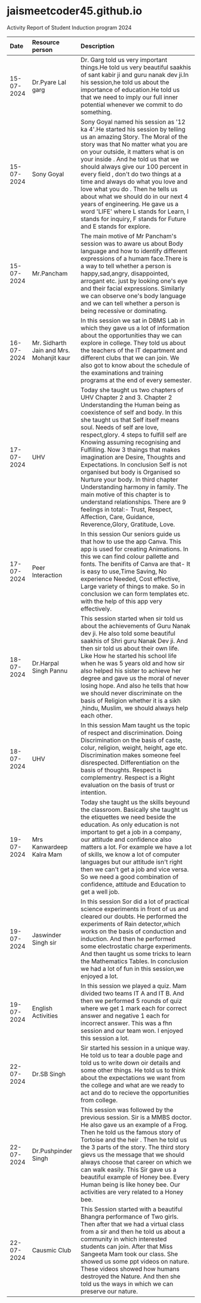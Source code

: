 # jaismeetcoder45.github.io
Activity Report of Student Induction program 2024

|Date|Resource person|Description|
|:-|:-|:-|
|15-07-2024|Dr.Pyare Lal garg| Dr. Garg told us very important things.He told us very beautiful saakhis of sant kabir ji and guru nanak dev ji.In his session,he told us about the importance of education.He told us that we need to imply our full inner potential whenever we commit to do something.|
|15-07-2024|Sony Goyal|Sony Goyal named his session as '12 ka 4'.He started his session by telling us an amazing Story. The Moral of the story was that No matter what you are on your outside, it matters what is on your inside . And he told us that we should always give our 100 percent in every field , don't do two things at a time and always do what you love and love what you do . Then he tells us about what we should do in our next 4 years of engineering. He gave us a word 'LIFE' where L stands for Learn, I stands for inquiry, F stands for Future and E stands for explore.|
|15-07-2024|Mr.Pancham|The main motive of Mr Pancham's session was to aware us about Body language and how to identify different expressions of a humam face.There is a way to tell whether a person is happy,sad,angry, disappointed, arrogant etc. just by looking one's eye and their facial expressions. Similarly we can observe one's body language and we can tell whether a person is being recessive or dominating.|
|16-07-2024|Mr. Sidharth Jain and Mrs. Mohanjit kaur|In this session we sat in DBMS Lab in which they gave us a lot of information about the opportunities thay we can explore in college. They told us about the teachers of the IT department and different clubs that we can join. We also got to know about the schedule of the examinations and training programs at the end of every semester.|
|17-07-2024|UHV|Today she taught us two chapters of UHV Chapter 2 and 3. Chapter 2 Understanding the Human being as coexistence of self and body. In this she taught us that Self itself means soul. Needs of self are love, respect,glory. 4 steps to fulfill self are Knowing assuming recognising and Fulfilling. Now 3 thaings that makes imagination are Desire, Thoughts and Expectations. In conclusion Self is not organised but body is Organised so Nurture your body. In third chapter Understanding harmony in family. The main motive of this chapter is to understand relationships. There are 9 feelings in total:- Trust, Respect, Affection, Care, Guidance, Reverence,Glory, Gratitude, Love.|
|17-07-2024|Peer Interaction|In this session Our seniors guide us that how to use the app Canva. This app is used for creating Animations. In this we can find colour pallette and fonts. The benifits of Canva are that- It is easy to use,Time Saving, No experience Needed, Cost effective, Large variety of things to make. So in conclusion we can form templates etc. with the help of this app very effectively.|
|18-07-2024|Dr.Harpal Singh Pannu|This session started when sir told us about the achievements of Guru Nanak dev ji. He also told some beautiful saakhis of Shri guru Nanak Dev ji. And then sir told us about their own life. Like How he started his school life when he was 5 years old and how sir also helped his sister to achieve her degree and gave us the moral of never losing hope. And also he tells that how we should never discriminate on the basis of Religion whether it is a sikh ,hindu, Muslim, we should always help each other.|
|18-07-2024|UHV|In this session Mam taught us the topic of respect and discrimination. Doing Discrimination on the basis of caste, colur, religion, weight, height, age etc. Discrimination makes someone feel disrespected. Differentiation on the basis of thoughts. Respect is complementry. Respect is a Right evaluation on the basis of trust or intention.|
|19-07-2024|Mrs Kanwardeep Kalra Mam|Today she taught us the skills beyound the classroom. Basically she taught us the etiquettes we need beside the education. As only education is not important to get a job in a company, our attitude and confidence also matters a lot. For example we have a lot of skills, we know a lot of computer languages but our attitude isn't right then we can't get a job and vice versa. So we need a good combination of confidence, attitude and Education to get a well job.
|19-07-2024|Jaswinder Singh sir|In this session Sor did a lot of practical science experiments in front of us and cleared our doubts. He performed the experiments of Rain detector,which works on the basis of conduction and induction. And then he performed some electrostatic charge experiments. And then taught us some tricks to learn the Mathematics Tables. In conclusion we had a lot of fun in this session,we enjoyed a lot.
|19-07-2024|English Activities|In this session we played a quiz. Mam divided two teams IT A and IT B. And then we performed 5 rounds of quiz where we get 1 mark each for correct answer and negative 1 each for incorrect answer. This was a fhn session and our team won. I enjoyed this session a lot.
|22-07-2024|Dr.SB Singh|Sir started his session in a unique way. He told us to tear a double page and told us to write down oir details and some other things. He told us to think about the expectations we want from the college and what are we ready to act and do to recieve the opportunities from college.
|22-07-2024|Dr.Pushpinder Singh|This session was followed by the previous session. Sir is a MMBS doctor. He also gave us an example of a Frog. Then he told us the famous story of Tortoise and the heir . Then he told us the 3 parts of the story. The third story gievs us the message that we should always choose that career on which we can walk easily. This Sir gave us a beautiful example of Honey bee. Every Human being is like honey bee. Our activities are very related to a Honey bee.
|22-07-2024|Causmic Club|This Session started with a beautiful Bhangra performance of Two girls. Then after that we had a virtual class from a sir and then he told us about a community in which interested students can join. After that Miss Sangeeta Mam took our class. She showed us some ppt videos on nature. These videos showed how humans destroyed the Nature. And then she told us the ways in which we can preserve our nature.
